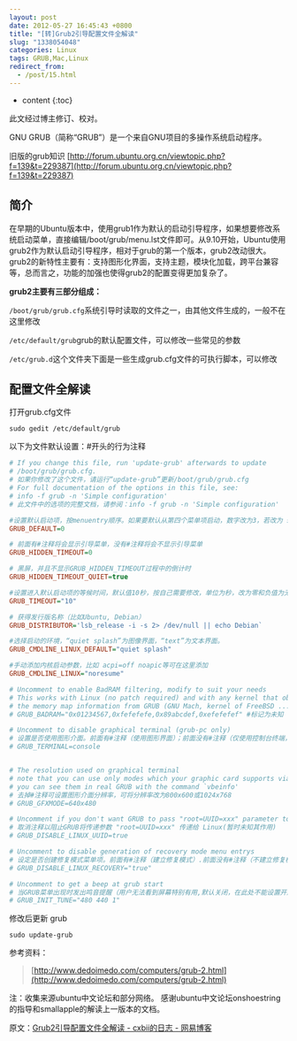 ```yaml
---
layout: post
date: 2012-05-27 16:45:43 +0800
title: "[转]Grub2引导配置文件全解读"
slug: "1338054048"
categories: Linux
tags: GRUB,Mac,Linux
redirect_from:
  - /post/15.html
---
```

* content
{:toc}

此文经过博主修订、校对。

GNU GRUB（简称“GRUB”）是一个来自GNU项目的多操作系统启动程序。
<!--more-->

旧版的grub知识 [http://forum.ubuntu.org.cn/viewtopic.php?f=139&t=229387](http://forum.ubuntu.org.cn/viewtopic.php?f=139&t=229387)

## 简介
在早期的Ubuntu版本中，使用grub1作为默认的启动引导程序，如果想要修改系统启动菜单，直接编辑/boot/grub/menu.lst文件即可。从9.10开始，Ubuntu使用grub2作为默认启动引导程序，相对于grub的第一个版本，grub2改动很大。
grub2的新特性主要有：支持图形化界面，支持主题，模块化加载，跨平台兼容等，总而言之，功能的加强也使得grub2的配置变得更加复杂了。

**grub2主要有三部分组成：**

`/boot/grub/grub.cfg`系统引导时读取的文件之一，由其他文件生成的，一般不在这里修改

`/etc/default/grub`grub的默认配置文件，可以修改一些常见的参数

`/etc/grub.d`这个文件夹下面是一些生成grub.cfg文件的可执行脚本，可以修改

## 配置文件全解读

打开grub.cfg文件
```Shell
sudo gedit /etc/default/grub
```

以下为文件默认设置：#开头的行为注释
```ini
# If you change this file, run 'update-grub' afterwards to update
# /boot/grub/grub.cfg.
# 如果你修改了这个文件，请运行“update-grub”更新/boot/grub/grub.cfg
# For full documentation of the options in this file, see:
# info -f grub -n 'Simple configuration'
# 此文件中的选项的完整文档，请参阅：info -f grub -n 'Simple configuration'

#设置默认启动项，按menuentry顺序。如果要默认从第四个菜单项启动，数字改为3，若改为 saved，则默认为上次启动项。
GRUB_DEFAULT=0

# 前面有#注释将会显示引导菜单，没有#注释将会不显示引导菜单
GRUB_HIDDEN_TIMEOUT=0

# 黑屏，并且不显示GRUB_HIDDEN_TIMEOUT过程中的倒计时
GRUB_HIDDEN_TIMEOUT_QUIET=true

#设置进入默认启动项的等候时间，默认值10秒，按自己需要修改，单位为秒，改为零和负值为无限等待操作
GRUB_TIMEOUT="10"

# 获得发行版名称（比如Ubuntu, Debian）
GRUB_DISTRIBUTOR='lsb_release -i -s 2> /dev/null || echo Debian`

#选择启动的环境，“quiet splash”为图像界面，“text”为文本界面。
GRUB_CMDLINE_LINUX_DEFAULT="quiet splash"

#手动添加内核启动参数，比如 acpi=off noapic等可在这里添加
GRUB_CMDLINE_LINUX="noresume"

# Uncomment to enable BadRAM filtering, modify to suit your needs
# This works with Linux (no patch required) and with any kernel that obtains
# the memory map information from GRUB (GNU Mach, kernel of FreeBSD ...)
# GRUB_BADRAM="0x01234567,0xfefefefe,0x89abcdef,0xefefefef" #标记为未知

# Uncomment to disable graphical terminal (grub-pc only)
# 设置是否使用图形介面。前面有#注释（使用图形界面）；前面没有#注释（仅使用控制台终端，不使用图形介面)
# GRUB_TERMINAL=console


# The resolution used on graphical terminal
# note that you can use only modes which your graphic card supports via VBE
# you can see them in real GRUB with the command `vbeinfo'
# 去掉#注释可设置图形介面分辨率，可将分辨率改为800x600或1024x768
# GRUB_GFXMODE=640x480

# Uncomment if you don't want GRUB to pass "root=UUID=xxx" parameter to Linux
# 取消注释以阻止GRUB将传递参数 "root=UUID=xxx" 传递给 Linux(暂时未知其作用)
# GRUB_DISABLE_LINUX_UUID=true

# Uncomment to disable generation of recovery mode menu entrys
# 设定是否创建修复模式菜单项。前面有#注释（建立修复模式）.前面没有#注释（不建立修复模式）
# GRUB_DISABLE_LINUX_RECOVERY="true"

# Uncomment to get a beep at grub start
# 当GRUB菜单出现时发出鸣音提醒（用户无法看到屏幕特别有用,默认关闭，在此处不能设置开启）
# GRUB_INIT_TUNE="480 440 1"
```

修改后更新 grub

```shell
sudo update-grub
```
参考资料：
>[http://www.dedoimedo.com/computers/grub-2.html](http://www.dedoimedo.com/computers/grub-2.html)

注：收集来源ubuntu中文论坛和部分网络。
感谢ubuntu中文论坛onshoestring的指导和smallapple的解读上一版本的文档。

原文：[Grub2引导配置文件全解读 - cxbii的日志 - 网易博客](http://cxbii.blog.163.com/blog/static/18500146020123215233222/)
